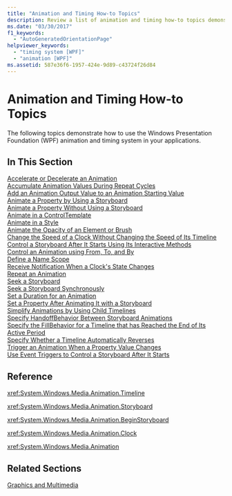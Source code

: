 ```yaml
---
title: "Animation and Timing How-to Topics"
description: Review a list of animation and timing how-to topics demonstrating how to use the WPF animation and timing system in your applications.
ms.date: "03/30/2017"
f1_keywords: 
  - "AutoGeneratedOrientationPage"
helpviewer_keywords: 
  - "timing system [WPF]"
  - "animation [WPF]"
ms.assetid: 587e36f6-1957-424e-9d89-c43724f26d84
---
```

# Animation and Timing How-to Topics

The following topics demonstrate how to use the Windows Presentation Foundation (WPF) animation and timing system in your applications.  
  
## In This Section  

 [Accelerate or Decelerate an Animation](how-to-accelerate-or-decelerate-an-animation.md)  
 [Accumulate Animation Values During Repeat Cycles](how-to-accumulate-animation-values-during-repeat-cycles.md)  
 [Add an Animation Output Value to an Animation Starting Value](how-to-add-an-animation-output-value-to-an-animation-starting-value.md)  
 [Animate a Property by Using a Storyboard](how-to-animate-a-property-by-using-a-storyboard.md)  
 [Animate a Property Without Using a Storyboard](how-to-animate-a-property-without-using-a-storyboard.md)  
 [Animate in a ControlTemplate](how-to-animate-in-a-controltemplate.md)  
 [Animate in a Style](how-to-animate-in-a-style.md)  
 [Animate the Opacity of an Element or Brush](how-to-animate-the-opacity-of-an-element-or-brush.md)  
 [Change the Speed of a Clock Without Changing the Speed of Its Timeline](change-the-speed-of-a-clock.md)  
 [Control a Storyboard After It Starts Using Its Interactive Methods](how-to-control-a-storyboard-after-it-starts.md)  
 [Control an Animation using From, To, and By](how-to-control-an-animation-using-from-to-and-by.md)  
 [Define a Name Scope](how-to-define-a-name-scope.md)  
 [Receive Notification When a Clock's State Changes](how-to-receive-notification-when-clock-state-changes.md)  
 [Repeat an Animation](how-to-repeat-an-animation.md)  
 [Seek a Storyboard](how-to-seek-a-storyboard.md)  
 [Seek a Storyboard Synchronously](how-to-seek-a-storyboard-synchronously.md)  
 [Set a Duration for an Animation](how-to-set-a-duration-for-an-animation.md)  
 [Set a Property After Animating It with a Storyboard](how-to-set-a-property-after-animating-it-with-a-storyboard.md)  
 [Simplify Animations by Using Child Timelines](how-to-simplify-animations-by-using-child-timelines.md)  
 [Specify HandoffBehavior Between Storyboard Animations](how-to-specify-handoffbehavior-between-storyboard-animations.md)  
 [Specify the FillBehavior for a Timeline that has Reached the End of Its Active Period](specify-the-fillbehavior-for-a-timeline.md)  
 [Specify Whether a Timeline Automatically Reverses](how-to-specify-whether-a-timeline-automatically-reverses.md)  
 [Trigger an Animation When a Property Value Changes](how-to-trigger-an-animation-when-a-property-value-changes.md)  
 [Use Event Triggers to Control a Storyboard After It Starts](how-to-use-event-triggers-to-control-a-storyboard-after-it-starts.md)  
  
## Reference  

 <xref:System.Windows.Media.Animation.Timeline>  
  
 <xref:System.Windows.Media.Animation.Storyboard>  
  
 <xref:System.Windows.Media.Animation.BeginStoryboard>  
  
 <xref:System.Windows.Media.Animation.Clock>  
  
 <xref:System.Windows.Media.Animation>  
  
## Related Sections  

 [Graphics and Multimedia](index.md)
